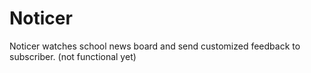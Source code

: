 # Noticer
Noticer watches school news board and send customized feedback to subscriber. (not functional yet)
